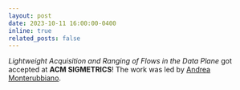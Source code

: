 ```yaml
---
layout: post
date: 2023-10-11 16:00:00-0400
inline: true
related_posts: false
---
```


<i>Lightweight Acquisition and Ranging of Flows in the Data Plane</i> got accepted at <b>ACM SIGMETRICS</b>! The work was led by [Andrea Monterubbiano]().
